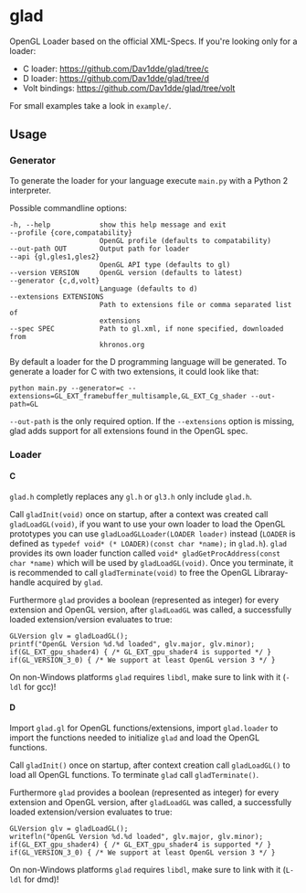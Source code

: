 glad
====

OpenGL Loader based on the official XML-Specs.
If you're looking only for a loader:

 * C loader: https://github.com/Dav1dde/glad/tree/c
 * D loader: https://github.com/Dav1dde/glad/tree/d
 * Volt bindings: https://github.com/Dav1dde/glad/tree/volt

For small examples take a look in `example/`.


## Usage ##


### Generator ###

To generate the loader for your language execute `main.py` with a Python 2
interpreter.

Possible commandline options:

    -h, --help            show this help message and exit
    --profile {core,compatability}
                          OpenGL profile (defaults to compatability)
    --out-path OUT        Output path for loader
    --api {gl,gles1,gles2}
                          OpenGL API type (defaults to gl)
    --version VERSION     OpenGL version (defaults to latest)
    --generator {c,d,volt}
                          Language (defaults to d)
    --extensions EXTENSIONS
                          Path to extensions file or comma separated list of
                          extensions
    --spec SPEC           Path to gl.xml, if none specified, downloaded from
                          khronos.org

By default a loader for the D programming language will be generated. To generate
a loader for C with two extensions, it could look like that:

    python main.py --generator=c --extensions=GL_EXT_framebuffer_multisample,GL_EXT_Cg_shader --out-path=GL

`--out-path` is the only required option. If the `--extensions` option is missing,
glad adds support for all extensions found in the OpenGL spec.

### Loader ###

#### C ####

`glad.h` completly replaces any `gl.h` or `gl3.h` only include `glad.h`.

Call `gladInit(void)` once on startup, after a context was created call `gladLoadGL(void)`,
if you want to use your own loader to load the OpenGL prototypes you can use
`gladLoadGLLoader(LOADER loader)` instead (`LOADER` is defined as
`typedef void* (* LOADER)(const char *name);` in `glad.h`). `glad` provides its own
loader function called `void* gladGetProcAddress(const char *name)` which will be used by
`gladLoadGL(void)`. Once you terminate, it is recommended to call `gladTerminate(void)`
to free the OpenGL Libraray-handle acquired by `glad`.

Furthermore `glad` provides a boolean (represented as integer) for every extension
and OpenGL version, after `gladLoadGL` was called, a successfully loaded
extension/version evaluates to true:

    GLVersion glv = gladLoadGL();
    printf("OpenGL Version %d.%d loaded", glv.major, glv.minor);
    if(GL_EXT_gpu_shader4) { /* GL_EXT_gpu_shader4 is supported */ }
    if(GL_VERSION_3_0) { /* We support at least OpenGL version 3 */ }

On non-Windows platforms `glad` requires `libdl`, make sure to link with it (`-ldl` for gcc)!


#### D ####

Import `glad.gl` for OpenGL functions/extensions, import `glad.loader` to import
the functions needed to initialize `glad` and load the OpenGL functions.

Call `gladInit()` once on startup, after context creation call `gladLoadGL()`
to load all OpenGL functions. To terminate `glad` call `gladTerminate()`.

Furthermore `glad` provides a boolean (represented as integer) for every extension
and OpenGL version, after `gladLoadGL` was called, a successfully loaded
extension/version evaluates to true:

    GLVersion glv = gladLoadGL();
    writefln("OpenGL Version %d.%d loaded", glv.major, glv.minor);
    if(GL_EXT_gpu_shader4) { /* GL_EXT_gpu_shader4 is supported */ }
    if(GL_VERSION_3_0) { /* We support at least OpenGL version 3 */ }


On non-Windows platforms `glad` requires `libdl`, make sure to link with it (`L-ldl` for dmd)!
